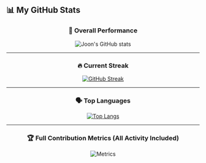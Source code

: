 ## 📊 My GitHub Stats  

<div align="center">

### 🧠 Overall Performance  
![Joon's GitHub stats](https://github-readme-stats.vercel.app/api?username=joon6390&show_icons=true&theme=radical&count_private=true&include_all_commits=true&cache_seconds=60)

---

### 🔥 Current Streak  
[![GitHub Streak](https://streak-stats.demolab.com?user=joon6390&theme=radical&hide_border=false&border_radius=10)](https://git.io/streak-stats)

---

### 🗣️ Top Languages  
[![Top Langs](https://github-readme-stats.vercel.app/api/top-langs/?username=joon6390&layout=compact&theme=radical&count_private=true)](https://github.com/anuraghazra/github-readme-stats)

---

### 🏆 Full Contribution Metrics (All Activity Included)  
![Metrics](https://metrics.lecoq.io/joon6390?template=classic&base=header,activity,community,repositories,metadata&isocalendar=1&isocalendar.duration=full-year&languages=1&languages.limit=8&languages.sections=most-used&languages.indepth=true&languages.analysis=percentage&languages.categories=markup,programming&achievements=1&achievements.threshold=B&achievements.display=detailed&achievements.secrets=true&notable=1&lines=1&followup=1&config.timezone=Asia%2FSeoul)

</div>
